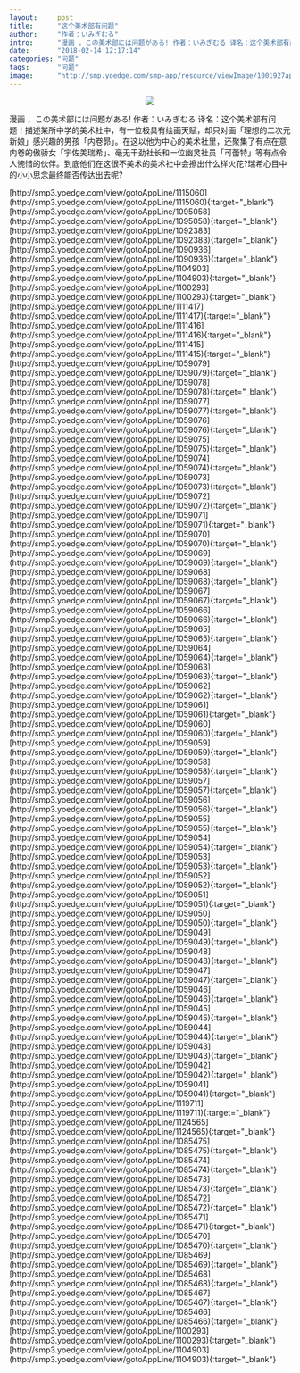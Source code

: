 ```yaml
---
layout:     post
title:      "这个美术部有问题"
author:     "作者：いみぎむる"
intro:      "漫画 ，この美术部には问题がある! 作者：いみぎむる 译名：这个美术部有问题！描述某所中学的美术社中，有一位极具有绘画天赋，却只对画「理想的二次元新娘」感兴趣的男孩「内卷昴」。在这以他为中心的美术社里，还聚集了有点在意内卷的傲骄女「宇佐美瑞希」、毫无干劲社长和一位幽灵社员「可蕾特」等有点令人惋惜的伙伴。到底他们在这很不美术的美术社中会擦出什么样火花?瑞希心目中的小小思念最终能否传达出去呢?"
date:       "2018-02-14 12:17:14"
categories: "问题"
tags:       "问题"
image:      "http://smp.yoedge.com/smp-app/resource/viewImage/1001927appline.png"
---
```

<div style="text-align: center">
<p><img src="http://smp.yoedge.com/smp-app/resource/viewImage/1001927appline.png"/></p>
</div>
<p class="post-meta">
<span>漫画 ，この美术部には问题がある! 作者：いみぎむる 译名：这个美术部有问题！描述某所中学的美术社中，有一位极具有绘画天赋，却只对画「理想的二次元新娘」感兴趣的男孩「内卷昴」。在这以他为中心的美术社里，还聚集了有点在意内卷的傲骄女「宇佐美瑞希」、毫无干劲社长和一位幽灵社员「可蕾特」等有点令人惋惜的伙伴。到底他们在这很不美术的美术社中会擦出什么样火花?瑞希心目中的小小思念最终能否传达出去呢?</span>
</p>
[http://smp3.yoedge.com/view/gotoAppLine/1115060](http://smp3.yoedge.com/view/gotoAppLine/1115060){:target="_blank"}
[http://smp3.yoedge.com/view/gotoAppLine/1095058](http://smp3.yoedge.com/view/gotoAppLine/1095058){:target="_blank"}
[http://smp3.yoedge.com/view/gotoAppLine/1092383](http://smp3.yoedge.com/view/gotoAppLine/1092383){:target="_blank"}
[http://smp3.yoedge.com/view/gotoAppLine/1090936](http://smp3.yoedge.com/view/gotoAppLine/1090936){:target="_blank"}
[http://smp3.yoedge.com/view/gotoAppLine/1104903](http://smp3.yoedge.com/view/gotoAppLine/1104903){:target="_blank"}
[http://smp3.yoedge.com/view/gotoAppLine/1100293](http://smp3.yoedge.com/view/gotoAppLine/1100293){:target="_blank"}
[http://smp3.yoedge.com/view/gotoAppLine/1111417](http://smp3.yoedge.com/view/gotoAppLine/1111417){:target="_blank"}
[http://smp3.yoedge.com/view/gotoAppLine/1111416](http://smp3.yoedge.com/view/gotoAppLine/1111416){:target="_blank"}
[http://smp3.yoedge.com/view/gotoAppLine/1111415](http://smp3.yoedge.com/view/gotoAppLine/1111415){:target="_blank"}
[http://smp3.yoedge.com/view/gotoAppLine/1059079](http://smp3.yoedge.com/view/gotoAppLine/1059079){:target="_blank"}
[http://smp3.yoedge.com/view/gotoAppLine/1059078](http://smp3.yoedge.com/view/gotoAppLine/1059078){:target="_blank"}
[http://smp3.yoedge.com/view/gotoAppLine/1059077](http://smp3.yoedge.com/view/gotoAppLine/1059077){:target="_blank"}
[http://smp3.yoedge.com/view/gotoAppLine/1059076](http://smp3.yoedge.com/view/gotoAppLine/1059076){:target="_blank"}
[http://smp3.yoedge.com/view/gotoAppLine/1059075](http://smp3.yoedge.com/view/gotoAppLine/1059075){:target="_blank"}
[http://smp3.yoedge.com/view/gotoAppLine/1059074](http://smp3.yoedge.com/view/gotoAppLine/1059074){:target="_blank"}
[http://smp3.yoedge.com/view/gotoAppLine/1059073](http://smp3.yoedge.com/view/gotoAppLine/1059073){:target="_blank"}
[http://smp3.yoedge.com/view/gotoAppLine/1059072](http://smp3.yoedge.com/view/gotoAppLine/1059072){:target="_blank"}
[http://smp3.yoedge.com/view/gotoAppLine/1059071](http://smp3.yoedge.com/view/gotoAppLine/1059071){:target="_blank"}
[http://smp3.yoedge.com/view/gotoAppLine/1059070](http://smp3.yoedge.com/view/gotoAppLine/1059070){:target="_blank"}
[http://smp3.yoedge.com/view/gotoAppLine/1059069](http://smp3.yoedge.com/view/gotoAppLine/1059069){:target="_blank"}
[http://smp3.yoedge.com/view/gotoAppLine/1059068](http://smp3.yoedge.com/view/gotoAppLine/1059068){:target="_blank"}
[http://smp3.yoedge.com/view/gotoAppLine/1059067](http://smp3.yoedge.com/view/gotoAppLine/1059067){:target="_blank"}
[http://smp3.yoedge.com/view/gotoAppLine/1059066](http://smp3.yoedge.com/view/gotoAppLine/1059066){:target="_blank"}
[http://smp3.yoedge.com/view/gotoAppLine/1059065](http://smp3.yoedge.com/view/gotoAppLine/1059065){:target="_blank"}
[http://smp3.yoedge.com/view/gotoAppLine/1059064](http://smp3.yoedge.com/view/gotoAppLine/1059064){:target="_blank"}
[http://smp3.yoedge.com/view/gotoAppLine/1059063](http://smp3.yoedge.com/view/gotoAppLine/1059063){:target="_blank"}
[http://smp3.yoedge.com/view/gotoAppLine/1059062](http://smp3.yoedge.com/view/gotoAppLine/1059062){:target="_blank"}
[http://smp3.yoedge.com/view/gotoAppLine/1059061](http://smp3.yoedge.com/view/gotoAppLine/1059061){:target="_blank"}
[http://smp3.yoedge.com/view/gotoAppLine/1059060](http://smp3.yoedge.com/view/gotoAppLine/1059060){:target="_blank"}
[http://smp3.yoedge.com/view/gotoAppLine/1059059](http://smp3.yoedge.com/view/gotoAppLine/1059059){:target="_blank"}
[http://smp3.yoedge.com/view/gotoAppLine/1059058](http://smp3.yoedge.com/view/gotoAppLine/1059058){:target="_blank"}
[http://smp3.yoedge.com/view/gotoAppLine/1059057](http://smp3.yoedge.com/view/gotoAppLine/1059057){:target="_blank"}
[http://smp3.yoedge.com/view/gotoAppLine/1059056](http://smp3.yoedge.com/view/gotoAppLine/1059056){:target="_blank"}
[http://smp3.yoedge.com/view/gotoAppLine/1059055](http://smp3.yoedge.com/view/gotoAppLine/1059055){:target="_blank"}
[http://smp3.yoedge.com/view/gotoAppLine/1059054](http://smp3.yoedge.com/view/gotoAppLine/1059054){:target="_blank"}
[http://smp3.yoedge.com/view/gotoAppLine/1059053](http://smp3.yoedge.com/view/gotoAppLine/1059053){:target="_blank"}
[http://smp3.yoedge.com/view/gotoAppLine/1059052](http://smp3.yoedge.com/view/gotoAppLine/1059052){:target="_blank"}
[http://smp3.yoedge.com/view/gotoAppLine/1059051](http://smp3.yoedge.com/view/gotoAppLine/1059051){:target="_blank"}
[http://smp3.yoedge.com/view/gotoAppLine/1059050](http://smp3.yoedge.com/view/gotoAppLine/1059050){:target="_blank"}
[http://smp3.yoedge.com/view/gotoAppLine/1059049](http://smp3.yoedge.com/view/gotoAppLine/1059049){:target="_blank"}
[http://smp3.yoedge.com/view/gotoAppLine/1059048](http://smp3.yoedge.com/view/gotoAppLine/1059048){:target="_blank"}
[http://smp3.yoedge.com/view/gotoAppLine/1059047](http://smp3.yoedge.com/view/gotoAppLine/1059047){:target="_blank"}
[http://smp3.yoedge.com/view/gotoAppLine/1059046](http://smp3.yoedge.com/view/gotoAppLine/1059046){:target="_blank"}
[http://smp3.yoedge.com/view/gotoAppLine/1059045](http://smp3.yoedge.com/view/gotoAppLine/1059045){:target="_blank"}
[http://smp3.yoedge.com/view/gotoAppLine/1059044](http://smp3.yoedge.com/view/gotoAppLine/1059044){:target="_blank"}
[http://smp3.yoedge.com/view/gotoAppLine/1059043](http://smp3.yoedge.com/view/gotoAppLine/1059043){:target="_blank"}
[http://smp3.yoedge.com/view/gotoAppLine/1059042](http://smp3.yoedge.com/view/gotoAppLine/1059042){:target="_blank"}
[http://smp3.yoedge.com/view/gotoAppLine/1059041](http://smp3.yoedge.com/view/gotoAppLine/1059041){:target="_blank"}
[http://smp3.yoedge.com/view/gotoAppLine/1119711](http://smp3.yoedge.com/view/gotoAppLine/1119711){:target="_blank"}
[http://smp3.yoedge.com/view/gotoAppLine/1124565](http://smp3.yoedge.com/view/gotoAppLine/1124565){:target="_blank"}
[http://smp3.yoedge.com/view/gotoAppLine/1085475](http://smp3.yoedge.com/view/gotoAppLine/1085475){:target="_blank"}
[http://smp3.yoedge.com/view/gotoAppLine/1085474](http://smp3.yoedge.com/view/gotoAppLine/1085474){:target="_blank"}
[http://smp3.yoedge.com/view/gotoAppLine/1085473](http://smp3.yoedge.com/view/gotoAppLine/1085473){:target="_blank"}
[http://smp3.yoedge.com/view/gotoAppLine/1085472](http://smp3.yoedge.com/view/gotoAppLine/1085472){:target="_blank"}
[http://smp3.yoedge.com/view/gotoAppLine/1085471](http://smp3.yoedge.com/view/gotoAppLine/1085471){:target="_blank"}
[http://smp3.yoedge.com/view/gotoAppLine/1085470](http://smp3.yoedge.com/view/gotoAppLine/1085470){:target="_blank"}
[http://smp3.yoedge.com/view/gotoAppLine/1085469](http://smp3.yoedge.com/view/gotoAppLine/1085469){:target="_blank"}
[http://smp3.yoedge.com/view/gotoAppLine/1085468](http://smp3.yoedge.com/view/gotoAppLine/1085468){:target="_blank"}
[http://smp3.yoedge.com/view/gotoAppLine/1085467](http://smp3.yoedge.com/view/gotoAppLine/1085467){:target="_blank"}
[http://smp3.yoedge.com/view/gotoAppLine/1085466](http://smp3.yoedge.com/view/gotoAppLine/1085466){:target="_blank"}
[http://smp3.yoedge.com/view/gotoAppLine/1100293](http://smp3.yoedge.com/view/gotoAppLine/1100293){:target="_blank"}
[http://smp3.yoedge.com/view/gotoAppLine/1104903](http://smp3.yoedge.com/view/gotoAppLine/1104903){:target="_blank"}


